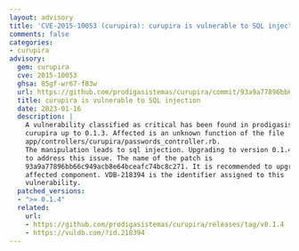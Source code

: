 ```yaml
---
layout: advisory
title: 'CVE-2015-10053 (curupira): curupira is vulnerable to SQL injection'
comments: false
categories:
- curupira
advisory:
  gem: curupira
  cve: 2015-10053
  ghsa: 85gf-wr67-f83w
  url: https://github.com/prodigasistemas/curupira/commit/93a9a77896bb66c949acb8e64bceafc74bc8c271
  title: curupira is vulnerable to SQL injection
  date: 2023-01-16
  description: |
    A vulnerability classified as critical has been found in prodigasistemas
    curupira up to 0.1.3. Affected is an unknown function of the file
    app/controllers/curupira/passwords_controller.rb.
    The manipulation leads to sql injection. Upgrading to version 0.1.4 is able
    to address this issue. The name of the patch is
    93a9a77896bb66c949acb8e64bceafc74bc8c271. It is recommended to upgrade the
    affected component. VDB-218394 is the identifier assigned to this
    vulnerability.
  patched_versions:
  - ">= 0.1.4"
  related:
    url:
    - https://github.com/prodigasistemas/curupira/releases/tag/v0.1.4
    - https://vuldb.com/?id.218394
---
```

